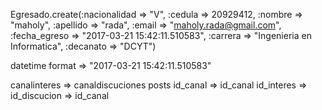 
Egresado.create(:nacionalidad => "V", :cedula => 20929412, :nombre => "maholy", :apellido => "rada", :email => "maholy.rada@gmail.com", :fecha_egreso => "2017-03-21 15:42:11.510583", :carrera => "Ingenieria en Informatica", :decanato => "DCYT")  

datetime format => "2017-03-21 15:42:11.510583"

canalinteres    =>      canaldiscuciones        posts
id_canal        =>      id_canal
id_interes      =>      id_discucion        =>  id_canal



